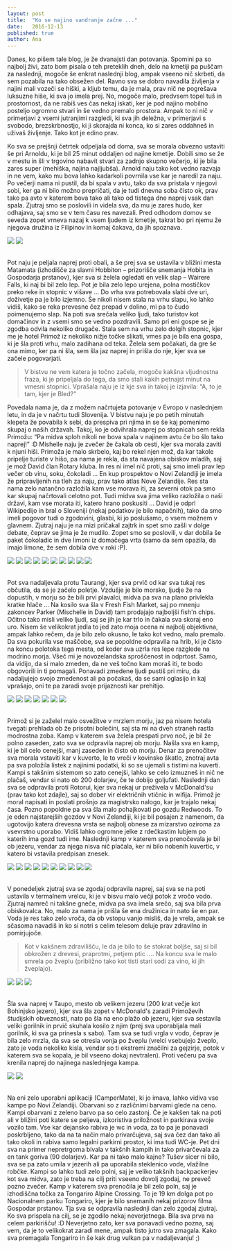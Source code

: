 ```yaml
---
layout: post
title:  "Ko se najino vandranje začne ..."
date:   2016-12-13
published: true
author: Ana
---
```


<p class="intro"><span class="dropcap">D</span>anes, ko pišem tale blog, je že dvanajsti dan potovanja. Spomini pa so najbolj živi, zato bom pisala o teh preteklih dneh, delo na kmetiji pa puščam za naslednji, mogoče še enkrat naslednji blog, ampak vseeno nič skrbeti, da sem pozabila na tako obsežen del. Ravno sva se dobro navadila življenja v najini mali vozeči se hiški, a kljub temu, da je mala, prav nič ne pogrešava luksuzne hiše, ki sva jo imela prej. No, mogoče malo, predvsem topel tuš in prostornost, da ne rabiš ves čas nekaj iskati, ker je pod najino mobilno posteljo ogromno stvari in še vedno premalo prostora. Ampak to ni nič v primerjavi z vsemi jutranjimi razgledi, ki sva jih deležna, v primerjavi s svobodo, brezskrbnostjo, ki ji skorajda ni konca, ko si zares oddahneš in uživaš življenje. Tako kot je edino prav.</p>

Ko sva se prejšnji četrtek odpeljala od doma, sva se morala obvezno ustaviti še pri Arnoldu, ki je bil 25 minut oddaljen od najine kmetije. Dobili smo se že v mestu in šli v trgovino nabavit stvari za zadnjo skupno večerjo, ki je bila zares super (mehiška, najina najljubša). Arnold naju tako kot vedno razvaja in ne vem, kako mu bova lahko kadarkoli povrnila vse kar je naredil za naju. Po večerji nama ni pustil, da bi spala v avtu, tako da sva pristala v njegovi sobi, ker ga ni bilo možno prepričati, da je tudi dnevna soba čisto ok, prav tako pa avto v katerem bova tako ali tako od tistega dne naprej vsak dan spala. Zjutraj smo se poslovili in videla sva, da mu je zares hudo, ker odhajava, saj smo se v tem času res navezali. Pred odhodom domov se seveda zopet vrneva nazaj k vsem ljudem iz kmetije, takrat bo pri njemu že njegova družina iz Filipinov in komaj čakava, da jih spoznava.

<div class="photoset-grid" data-layout="2">
    <img src="{{ '/assets/images/08trip1/000.jpg' | relative_url }}" data-title="Skupinska slika s filipinskim prijateljem Arnoldom med večerjo." data-lightbox="gr1">
    <img src="{{ '/assets/images/08trip1/00.jpg' | relative_url }}" data-title="Tacosi, mljask." data-lightbox="gr1">
</div><br/>


Pot naju je peljala naprej proti obali, a še prej sva se ustavila v bližini mesta Matamata (izhodišče za slavni Hobbiton – prizorišče snemanja Hobita in Gospodarja prstanov), kjer sva si želela ogledati en velik slap – Wairere Falls, ki naj bi bil zelo lep. Pot je bila zelo lepo urejena, polna mostičkov preko reke in stopnic v višave … Do vrha sva potrebovala slabi dve uri, doživetje pa je bilo izjemno. Še nikoli nisem stala na vrhu slapu, ko lahko vidiš, kako se reka prevesne čez prepad v dolino, mi pa to čudo poimenujemo slap. Na poti sva srečala veliko ljudi, tako turistov kot domačinov in z vsemi smo se vedno pozdravili. Samo pri eni gospe se je zgodba odvila nekoliko drugače. Stala sem na vrhu zelo dolgih stopnic, kjer me je hotel Primož iz nekoliko nižje točke slikati, vmes pa je bila ena gospa, ki je šla proti vrhu, malo zadihana od teka. Želela sem počakati, da gre še ona mimo, ker pa ni šla, sem šla jaz naprej in prišla do nje, kjer sva se začele pogovarjati. 

<blockquote>V bistvu ne vem katera je točno začela, mogoče kakšna vljudnostna fraza, ki je pripeljala do tega, da smo stali kakih petnajst minut na vmesni stopnici. Vprašala naju je iz kje sva in takoj je izjavila: “A, to je tam, kjer je Bled?”</blockquote> 

 Povedala nama je, da z možem načrtujeta potovanje v Evropo v naslednjem letu, in da je v načrtu tudi Slovenija. V bistvu naju je po petih minutah klepeta že povabila k sebi, da prespiva pri njima in se še kaj pomenimo skupaj o naših državah. Takoj, ko je odvihrala naprej po stopnicah sem rekla Primožu: “Pa midva sploh nikoli ne bova spala v najinem avtu če bo šlo tako naprej!” :D Mishelle naju je zvečer že čakala ob cesti, kjer sva morala zaviti k njuni hiši. Primoža je malo skrbelo, kaj bo rekel njen mož, da kar takole pripelje turiste v hišo, pa nama je rekla, da sta navajena obiskov mladih, saj je mož David član Rotary kluba. In res ni imel nič proti, saj smo imeli prav lep večer ob vinu, soku, čokoladi … En kup prospektov o Novi Zelandiji je imela že pripravljenih na tleh za naju, prav tako atlas Nove Zelandije. Res sta nama zelo natančno razložila kam vse morava iti, za severni otok pa smo kar skupaj načrtovali celotno pot. Tudi midva sva jima veliko razložila o naši državi, kam vse morata iti, katero hrano poskusiti … David je odprl Wikipedijo in bral o Sloveniji (nekaj podatkov je bilo napačnih), tako da smo imeli pogovor tudi o zgodovini, glasbi, ki jo poslušamo, o vsem možnem v glavnem. Zjutraj naju je na mizi pričakal zajtrk in spet smo zašli v dolge debate, čeprav se jima je že mudilo. Zopet smo se poslovili, v dar dobila še paket čokoladic in dve limoni iz domačega vrta (samo da sem opazila, da imajo limone, že sem dobila dve v roki :P). 

<div class="photoset-grid" data-layout="3232">
    <img src="{{ '/assets/images/08trip1/01.jpg' | relative_url }}" data-title="Mostiček na poti, ko sva se povzpela do slapu Wairere." data-lightbox="gr1">
    <img src="{{ '/assets/images/08trip1/02.jpg' | relative_url }}" data-title="Wairere Falls v ozadju (visok 153 m)." data-lightbox="gr1">
    <img src="{{ '/assets/images/08trip1/03.jpg' | relative_url }}" data-title="Povzpela sva se še višje in prišla do toka mirne reke, ki se je kmalu vrgla v prepad." data-lightbox="gr1">
    <img src="{{ '/assets/images/08trip1/04.jpg' | relative_url }}" data-title="Reka tik pred padcem." data-lightbox="gr1">
    <img src="{{ '/assets/images/08trip1/05.jpg' | relative_url }}" data-title="<3" data-lightbox="gr1">
    <img src="{{ '/assets/images/08trip1/06.jpg' | relative_url }}" data-title="Primož se je malo poigraval z nepremočljivim GoProjem." data-lightbox="gr1">
    <img src="{{ '/assets/images/08trip1/07.jpg' | relative_url }}" data-title="Razgledna ploščad tik ob padcu slapu, kjer si težko ostal suh in z urejeno pričesko." data-lightbox="gr1">
    <img src="{{ '/assets/images/08trip1/08.jpg' | relative_url }}" data-title="Usodne stopnice ali kako sva spoznala Mischelle." data-lightbox="gr1">
    <img src="{{ '/assets/images/08trip1/10.jpg' | relative_url }}" data-title="McLaren Falls na poti na obalo. S svojim tokom oblikujejo lepe oblike skalovja." data-lightbox="gr1">
    <img src="{{ '/assets/images/08trip1/11.jpg' | relative_url }}" data-title="Luknja v skali." data-lightbox="gr1">
</div><br/>

Pot sva nadaljevala protu Taurangi, kjer sva prvič od kar sva tukaj res občutila, da se je začelo poletje. Vzdušje je bilo morsko, ljudje že na dopustih, v morju so že bili prvi plavalci, midva pa sva na plano privlekla kratke hlače … Na kosilo sva šla v Fresh Fish Market, saj po mnenju zakoncev Parker (Mischelle in David) tam prodajajo najboljši fish'n chips. Očitno tako misli veliko ljudi, saj se jih je kar trlo in čakala sva skoraj eno uro. Nisem še velikokrat jedla to jed zato moja ocena ni najbolj objektivna, ampak lahko rečem, da je bilo zelo okusno, le tako kot vedno, malo premalo. Da sva pokurila vse maščobe, sva se popoldne odpravila na hrib, ki je čisto na koncu polotoka tega mesta, od koder sva uzrla res lepe razglede na modrino morja. Všeč  mi je novozelandska sproščenost in odprtost. Samo, da vidijo, da si malo zmeden, da ne veš točno kam moraš iti, te bodo obgovorili in ti pomagali. Ponavadi zmedene ljudi pustiš pri miru, da nadaljujejo svojo zmedenost ali pa počakaš, da se sami oglasijo in kaj vprašajo, oni te pa zaradi svoje prijaznosti kar prehitijo. 

<div class="photoset-grid" data-layout="232">
    <img src="{{ '/assets/images/08trip1/15.jpg' | relative_url }}" data-title="Fish & chips iz Fresh Fish Marketa." data-lightbox="gr1">
    <img src="{{ '/assets/images/08trip1/16.jpg' | relative_url }}" data-title="Ovčke in pogled na obalo v Taurangi." data-lightbox="gr1">
    <img src="{{ '/assets/images/08trip1/17.jpg' | relative_url }}" data-title="Pogled na del Taurange iz Mt Maunganui. " data-lightbox="gr1">
    <img src="{{ '/assets/images/08trip1/18.jpg' | relative_url }}" data-title="Ko se um in oči spočijejo ob modri barvi." data-lightbox="gr1">
    <img src="{{ '/assets/images/08trip1/19.jpg' | relative_url }}" data-title="" data-lightbox="gr1">
    <img src="{{ '/assets/images/08trip1/20.jpg' | relative_url }}" data-title="Pot navzdol ..." data-lightbox="gr1">
    <img src="{{ '/assets/images/08trip1/21.jpg' | relative_url }}" data-title="Stpnice na poti navzdol." data-lightbox="gr1">
</div><br/>

Primož si je zaželel malo osvežitve v mrzlem morju, jaz pa nisem hotela tvegati prehlada ob že prisotni bolečini, saj sta mi na dveh straneh rastla modrostna zoba. Kamp v katerem sva želela prespati prvo noč, je bil že polno zaseden, zato sva se odpravila naprej ob morju. Našla sva en kamp, ki je bil celo cenejši, manj zaseden in čisto ob morju. Denar za prenočitev sva morala vstaviti kar v kuverto, le to vreči v kovinsko škatlo, znotraj avta pa sva položila listek z najinimi podatki, ki so se ujemali s tistimi na kuverti. Kampi s takšnim sistemom so zato cenejši, lahko se celo izmuzneš in nič ne plačaš, vendar si nato ob 200 dolarjev, če te dobijo goljufati. Naslednji dan sva se odpravila proti Rotorui, kjer sva nekaj ur preživela v McDonald'su (prav tako kot zdajle), saj so dober vir električnih vtičnic in wifija. Primož je moral napisati in poslati prošnjo za magistrsko nalogo, kar je trajalo nekaj časa. Pozno popoldne pa sva šla malo pohajkovati po gozdu Redwoods. To je eden najstarejših gozdov v Novi Zelandiji, ki je bil posajen z namenom, da ugotovijo katera drevesna vrsta se najbolj obnese za mizarstvo oziroma za vsevrstno uporabo. Vidiš lahko ogromne jelke z rdečkastim lubjem po katerih ima gozd tudi ime. Naslednji kamp v katerem sva prenočevala je bil ob jezeru, vendar za njega nisva nič plačala, ker ni bilo nobenih kuvertic, v katero bi vstavila predpisan znesek. 

<div class="photoset-grid" data-layout="3232">
    <img src="{{ '/assets/images/08trip1/25.jpg' | relative_url }}" data-title="Primož na poti v vodo." data-lightbox="gr1">
    <img src="{{ '/assets/images/08trip1/26.jpg' | relative_url }}" data-title="Nato ga zalije velik val ..." data-lightbox="gr1">
    <img src="{{ '/assets/images/08trip1/27.jpg' | relative_url }}" data-title=";)" data-lightbox="gr1">
    <img src="{{ '/assets/images/08trip1/22.jpg' | relative_url }}" data-title="Pot do morja zraven najinega kampa." data-lightbox="gr1">
    <img src="{{ '/assets/images/08trip1/23.jpg' | relative_url }}" data-title="Obala, kjer sva prvič kampirala z najino Hondo." data-lightbox="gr1">
    <img src="{{ '/assets/images/08trip1/30.jpg' | relative_url }}" data-title="Redwoods in ogromna drevesa." data-lightbox="gr1">
    <img src="{{ '/assets/images/08trip1/31.jpg' | relative_url }}" data-title="" data-lightbox="gr1">
    <img src="{{ '/assets/images/08trip1/32.jpg' | relative_url }}" data-title="" data-lightbox="gr1">
    <img src="{{ '/assets/images/08trip1/33.jpg' | relative_url }}" data-title="Drugo kampiranje, tokrat ob jezeru." data-lightbox="gr1">
    <img src="{{ '/assets/images/08trip1/34.jpg' | relative_url }}" data-title="Naredila sva tudi adventni venček, da vsaj malo pričarava praznični duh. Kupila sva štiri barvne dišeče sveče in jih zvezala skupaj z vrvjo, nato pa okrog namestila nekaj zelenih vejic. Adventni venček je ves čas z nama, med sedežema, ko se voziva. Skušava ga čim večkrat prižgati, vendar nama večinoma vremenske razmere ne dopuščajo, da bi sveče gorele kaj več kot nekaj sekund (ker pihaaaa)." data-lightbox="gr1">
</div><br/>

V ponedeljek zjutraj sva se zgodaj odpravila naprej, saj sva se na poti ustavila v termalnem vrelcu, ki je v bisvu malo večji potok z vročo vodo.  Zjutraj namreč ni takšne gneče, midva pa sva imela srečo, saj sva bila prva obiskovalca. No, malo za nama je prišla še ena družinica in nato še en par. Voda je res tako zelo vroča, da ob vstopu vanjo misliš, da je vrela, ampak se sčasoma navadiš in ko si notri s celim telesom deluje prav zdravilno in pomirjujoče. 

<blockquote>Kot v kakšnem zdravilišču, le da je bilo to še stokrat boljše, saj si bil obkrožen z drevesi, praprotmi, petjem ptic …. Na koncu sva le malo smrela po žveplu (približno tako kot tisti stari sodi za vino, ki jih žveplajo).</blockquote> 

<div class="photoset-grid" data-layout="3">
    <img src="{{ '/assets/images/08trip1/36.jpg' | relative_url }}" data-title="Termalni vrelec v katerem sva se kopala ali drugače, vroča reka." data-lightbox="gr1">
    <img src="{{ '/assets/images/08trip1/37.jpg' | relative_url }}" data-title="" data-lightbox="gr1">
    <img src="{{ '/assets/images/08trip1/38.jpg' | relative_url }}" data-title="Ko sva odhajala, se je že nabralo nekaj več ljudi." data-lightbox="gr1">
</div><br/>

Šla sva naprej v Taupo, mesto ob velikem jezeru (200 krat večje kot Bohinjsko jezero), kjer sva šla zopet v McDonald's zaradi Primoževih študijskih obveznosti, nato pa šla na eno plažo ob jezeru, kjer sva sestavila veliki gorilnik in prvič skuhala kosilo z njim (prej sva uporabljala mali gorilnik, ki sva ga prinesla s sabo). Tam sva se tudi vrgla v vodo, čeprav je bila zelo mrzla, da sva se otresla vonja po žveplu (vrelci vsebujejo žveplo, zato je voda nekoliko kisla, vendar so ti ekstremi značilni za gejzirje, potok v katerem sva se kopala, je bil vseeno dokaj nevtralen). Proti večeru pa sva krenila naprej do najinega naslednjega kampa. 

<div class="photoset-grid" data-layout="2">
    <img src="{{ '/assets/images/08trip1/40.jpg' | relative_url }}" data-title="Primož pokaže svoje inženirske veščine ob sestavljanju gorilnika iz Warehousa (upava, da bo zdržal do konca najinega potovanja, saj kvaliteta ni bohvekj). xD" data-lightbox="gr1">
    <img src="{{ '/assets/images/08trip1/41.jpg' | relative_url }}" data-title="Jezero Taupo." data-lightbox="gr1">
</div><br/>

Na eni zelo uporabni aplikaciji (CamperMate), ki jo imava, lahko vidiva vse kampe po Novi Zelandiji. Obarvani so z različnimi barvami glede na ceno. Kampi obarvani z zeleno barvo pa so celo zastonj. Če je kakšen tak na poti ali v bližini poti katere se peljeva, izkoristiva priložnost in parkirava svoje vozilo tam. Vse kar dejansko rabiva je wc in voda, za to pa je ponavadi poskrbljeno, tako da na ta način malo privarčujeva, saj sva čez dan tako ali tako okoli in rabiva samo legalni parkirni prostor, ki ima tudi WC-je. Pet dni sva na primer nepretrgoma bivala v takšnih kampih in tako privarčevala za en tank goriva (90 dolarjev). Kar pa ni tako malo kajne? Tušev sicer ni bilo, sva se pa zato umila v jezerih ali pa uporabila steklenico vode, vlažilne robčke. Kampi so lahko tudi zelo polni, saj je veliko takšnih backpackerjev kot sva midva, zato je treba na cilj priti vseeno dovolj zgodaj, ne preveč pozno zvečer. Kamp v katerem sva prenočila je bil zelo poln, saj je izhodiščna točka za Tongariro Alpine Crossing. To je 19 km dolga pot po Nacionalnem parku Tongariro, kjer je bilo snemanih nekaj prizorov filma Gospodar prstanov. Tja sva se odpravila naslednji dan zelo zgodaj zjutraj. Ko sva prispela na cilj, se je zgodilo nekaj neverjetnega. Bila sva prva  na celem parkirišču! :D Neverjetno zato, ker sva ponavadi vedno pozna, saj vem, da je to velikokrat zaradi mene, ampak tisto jutro sva zmagala. Kako sva premagala Tongariro in še kak drug vulkan pa v nadaljevanju! ;)

